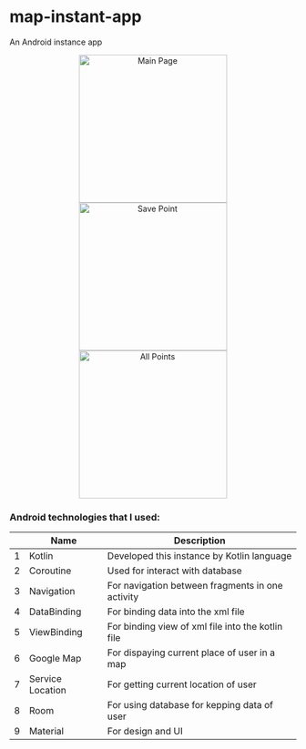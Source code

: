 # map-instant-app
An Android instance app
<p align="center" >
   <img src="https://user-images.githubusercontent.com/45434883/199670535-dc5cde59-dba4-4aec-ad32-cbb6396a5031.png" width="260px" alt="Main Page"/>
   <img src="https://user-images.githubusercontent.com/45434883/199682493-7ccc017b-9bfc-4585-83dc-5eac3c61d60c.png"  width="260px" alt="Save Point"/>
   <img src="https://user-images.githubusercontent.com/45434883/199682546-3583228c-9232-4367-ad26-f3c23e3f14f6.png"  width="260px" alt="All Points"/>
</p>

### Android technologies that I used:

|  | Name           | Description                                                             |
|-:|----------------|-------------------------------------------------------------------------|
|1 |Kotlin          |   Developed this instance by Kotlin language                            |
|2 |Coroutine       |   Used for interact with database                                       |
|3 |Navigation      |   For navigation between fragments in one activity                      |
|4 |DataBinding     |   For binding data into the xml file                                    |
|5 |ViewBinding     |   For binding view of xml file into the kotlin file                     |
|6 |Google Map      |   For dispaying current place of user in a map                          |
|7 |Service Location|   For getting current location of user                                  |
|8 |Room            |   For using database for kepping data of user                           |
|9 |Material        |   For design and UI                                                     |
